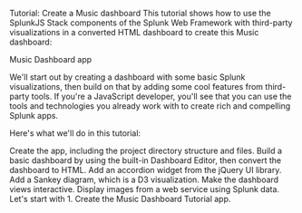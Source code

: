 Tutorial: Create a Music dashboard
This tutorial shows how to use the SplunkJS Stack components of the Splunk Web Framework with third-party visualizations in a converted HTML dashboard to create this Music dashboard:

Music Dashboard app

We'll start out by creating a dashboard with some basic Splunk visualizations, then build on that by adding some cool features from third-party tools. If you're a JavaScript developer, you'll see that you can use the tools and technologies you already work with to create rich and compelling Splunk apps.

Here's what we'll do in this tutorial:

Create the app, including the project directory structure and files.
Build a basic dashboard by using the built-in Dashboard Editor, then convert the dashboard to HTML.
Add an accordion widget from the jQuery UI library.
Add a Sankey diagram, which is a D3 visualization.
Make the dashboard views interactive.
Display images from a web service using Splunk data.
Let's start with 1. Create the Music Dashboard Tutorial app.